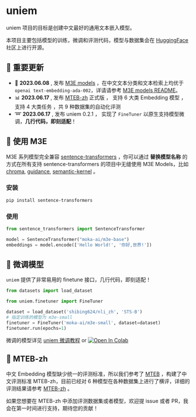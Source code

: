 # uniem

uniem 项目的目标是创建中文最好的通用文本嵌入模型。

本项目主要包括模型的训练，微调和评测代码，模型与数据集会在 [HuggingFace](https://huggingface.co/) 社区上进行开源。

## 🌟 重要更新

- 🎉 **2023.06.08** , 发布 [M3E models](https://huggingface.co/moka-ai/m3e-base) ，在中文文本分类和文本检索上均优于 `openai text-embedding-ada-002`，详请请参考 [M3E models README](https://huggingface.co/moka-ai/m3e-base/blob/main/README.md)。
- 📊 **2023.06.17** , 发布 [MTEB-zh](https://github.com/wangyuxinwhy/uniem/tree/main/mteb-zh) 正式版 ， 支持 6 大类 Embedding 模型 ，支持 4 大类任务 ，共 9 种数据集的自动化评测
- ➿ **2023.06.17** , 发布 uniem 0.2.1 ， 实现了 `FineTuner` 以原生支持模型微调，**几行代码，即刻适配**！

## 🔧 使用 M3E

M3E 系列模型完全兼容 [sentence-transformers](https://www.sbert.net/) ，你可以通过 **替换模型名称** 的方式在所有支持 sentence-transformers 的项目中无缝使用 M3E Models，比如 [chroma](https://docs.trychroma.com/getting-started), [guidance](https://github.com/microsoft/guidance), [semantic-kernel](https://github.com/microsoft/semantic-kernel) 。

### 安装

```bash
pip install sentence-transformers
```

### 使用 

```python
from sentence_transformers import SentenceTransformer

model = SentenceTransformer("moka-ai/m3e-base")
embeddings = model.encode(['Hello World!', '你好,世界!'])
```

## 🎨 微调模型

`uniem` 提供了非常易用的 finetune 接口，几行代码，即刻适配！

```python
from datasets import load_dataset

from uniem.finetuner import FineTuner

dataset = load_dataset('shibing624/nli_zh', 'STS-B')
# 指定训练的模型为 m3e-small
finetuner = FineTuner('moka-ai/m3e-small', dataset=dataset)
finetuner.run(epochs=1)
```

微调的模型详见 [uniem 微调教程](https://github.com/wangyuxinwhy/uniem/blob/main/examples/finetune.ipynb) or <a target="_blank" href="https://colab.research.google.com/github/wangyuxinwhy/uniem/blob/main/examples/finetune.ipynb">
  <img src="https://colab.research.google.com/assets/colab-badge.svg" alt="Open In Colab"/>
</a>

## 💯 MTEB-zh

中文 Embedding 模型缺少统一的评测标准，所以我们参考了 [MTEB](https://huggingface.co/spaces/mteb/leaderboard) ，构建了中文评测标准 MTEB-zh，目前已经对 6 种模型在各种数据集上进行了横评，详细的评测结果请参考 [MTEB-zh](https://github.com/wangyuxinwhy/uniem/tree/main/mteb-zh) 。

如果您想要在 MTEB-zh 中添加评测数据集或者模型，欢迎提 issue 或者 PR，我会在第一时间进行支持，期待您的贡献！